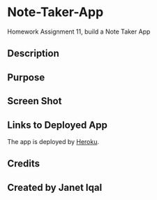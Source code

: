 # Note-Taker-App
Homework Assignment 11, build a Note Taker App
## Description
## Purpose
## Screen Shot
## Links to Deployed App
The app is deployed by [Heroku](https://note-taker-appji.herokuapp.com/).
## Credits
## Created by Janet Iqal
